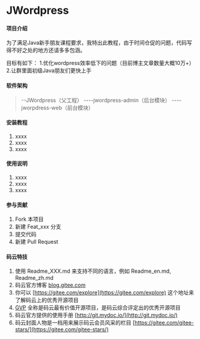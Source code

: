 # JWordpress

#### 项目介绍
为了满足Java新手朋友课程要求，我特出此教程，由于时间仓促的问题，代码写得不好之处的地方还请多多包涵。

目标有如下：
1.优化wordpress效率低下的问题（目前博主文章数量大概10万+）
2.让群里面初级Java朋友们更快上手

#### 软件架构
> --JWordpress（父工程）
> ----jwordpress-admin（后台模块）
> ----jworpdress-web（前台模块）


#### 安装教程

1. xxxx
2. xxxx
3. xxxx

#### 使用说明

1. xxxx
2. xxxx
3. xxxx

#### 参与贡献

1. Fork 本项目
2. 新建 Feat_xxx 分支
3. 提交代码
4. 新建 Pull Request


#### 码云特技

1. 使用 Readme\_XXX.md 来支持不同的语言，例如 Readme\_en.md, Readme\_zh.md
2. 码云官方博客 [blog.gitee.com](https://blog.gitee.com)
3. 你可以 [https://gitee.com/explore](https://gitee.com/explore) 这个地址来了解码云上的优秀开源项目
4. [GVP](https://gitee.com/gvp) 全称是码云最有价值开源项目，是码云综合评定出的优秀开源项目
5. 码云官方提供的使用手册 [http://git.mydoc.io/](http://git.mydoc.io/)
6. 码云封面人物是一档用来展示码云会员风采的栏目 [https://gitee.com/gitee-stars/](https://gitee.com/gitee-stars/)
